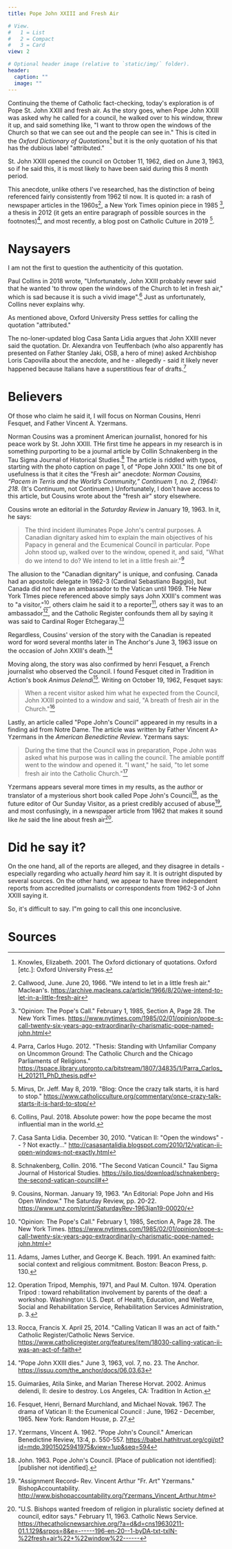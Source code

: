 ```yaml
---
title: Pope John XXIII and Fresh Air

# View.
#   1 = List
#   2 = Compact
#   3 = Card
view: 2

# Optional header image (relative to `static/img/` folder).
header:
  caption: ""
  image: ""
---
```


Continuing the theme of Catholic fact-checking, today's exploration is of Pope St. John XXIII and fresh air. As the story goes, when Pope John XXIII was asked why he called for a council, he walked over to his window, threw it up, and said something like, "I want to throw open the windows of the Church so that we can see out and the people can see in." This is cited in the _Oxford Dictionary of Quotations_[^1] but it is the only quotation of his that has the dubious label "attributed." 

St. John XXIII opened the council on October 11, 1962, died on June 3, 1963, so if he said this, it is most likely to have been said during this 8 month period. 

This anecdote, unlike others I've researched, has the distinction of being referenced fairly consistently from 1962 til now. It is quoted in: a rash of newspaper articles in the 1960s[^2], a New York Times opinion piece in 1985 [^3], a thesis in 2012 (it gets an entire paragraph of possible sources in the footnotes)[^4], and most recently, a blog post on Catholic Culture in 2019 [^5]. 

# Naysayers

I am not the first to question the authenticity of this quotation. 

Paul Collins in 2018 wrote, "Unfortunately, John XXIII probably never said that he wanted 'to throw open the windows of the Church to let in fresh air," which is sad because it is such a vivid image".[^6] Just as unfortunately, Collins never explains why. 

As mentioned above, Oxford University Press settles for calling the quotation "attributed." 

The no-loner-updated blog Casa Santa Lidia argues that John XXIII never said the quotation. Dr. Alexandra von Teuffenbach (who also apparently has presented on Father Stanley Jaki, OSB, a hero of mine) asked Archbishop Loris Capovilla about the anecdote, and he - allegedly - said it likely never happened because Italians have a superstitious fear of drafts.[^7]

# Believers

Of those who claim he said it, I will focus on Norman Cousins, Henri Fesquet, and Father Vincent A. Yzermans.

Norman Cousins was a prominent American journalist, honored for his peace work by St. John XXIII. THe first time he appears in my research is in something purporting to be a journal article by Collin Schnakenberg in the Tau Sigma Journal of Historical Studies.[^8] The article is riddled with typos, starting with the photo caption on page 1, of "Pope John XXII." Its one bit of usefulness is that it cites the "Fresh air" anecdote: _Norman Cousins, “Pacem in Terris and the World’s Community,” Continuem 1, no.
2, (1964): 218._ (It's Continuum, not Continuem.) Unfortunately, I don't have access to this article, but Cousins wrote about the "fresh air" story elsewhere. 

Cousins wrote an editorial in the _Saturday Review_ in January 19, 1963. In it, he says: 

> The third incident illuminates Pope John's central purposes. A Canadian dignitary asked him to explain the main objectives of his Papacy in general and the Ecumenical Council in particular. Pope John stood up, walked over to the window, opened it, and
said, "What do we intend to do? We intend to let in a little fresh air."[^9]

The allusion to the "Canadian dignitary" is unique, and confusing. Canada had an apostolic delegate in 1962-3 (Cardinal Sebastiano Baggio), but Canada did _not_ have an ambassador to the Vatican until 1969. THe New York TImes piece referenced above simply says John XXIII's comment was to "a visitor,"[^3], others claim he said it to a reporter[^10], others say it was to an ambassador[^11], and the Catholic Register confounds them all by saying it was said to Cardinal Roger Etchegaray.[^12]

Regardless, Cousins' version of the story with the Canadian is repeated word for word several months later in The Anchor's June 3, 1963 issue on the occasion of John XXIII's death.[^13]

Moving along, the story was also confirmed by henri Fesquet, a French journalist who observed the Council. I found Fesquet cited in Tradition in Action's book _Animus Delendi_[^14]. Writing on October 19, 1962, Fesquet says: 

> When a recent visitor asked him what he expected from the Council, John XXIII pointed to a window and said, "A breath of fresh air in the Church."[^15]

Lastly, an article called "Pope John's Council" appeared in my results in a finding aid from Notre Dame. The article was written by Father Vincent A> Yzermans in the _American Benedictine Review_. Yzermans says: 

> During the time that the Council was in preparation, Pope John was asked what his purpose was in calling the council. The amiable pontiff went to the window and opened it. "I want," he said, "to let some fresh air into the Catholic Church."[^16]

Yzermans appears several more times in my results, as the author or translator of a mysterious short book called Pope John's Council[^17], as the future editor of Our Sunday Visitor, as a priest credibly accused of abuse[^18], and most confusingly, in a newspaper article from 1962 that makes it sound like _he_ said the line about fresh air[^19].

# Did he say it? 

On the one hand, all of the reports are alleged, and they disagree in details - especially regarding who actually _heard_ him say it. It is outright disputed by several sources. On the other hand, we appear to have three independent reports from accredited journalists or correspondents from 1962-3 of John XXIII saying it. 

So, it's difficult to say. I"m going to call this one inconclusive.

# Sources
[^1]: Knowles, Elizabeth. 2001. The Oxford dictionary of quotations. Oxford [etc.]: Oxford University Press.
[^2]: Callwood, June. June 20, 1966. "We intend to let in a little fresh air." Maclean's. https://archive.macleans.ca/article/1966/8/20/we-intend-to-let-in-a-little-fresh-air
[^3]: "Opinion: The Pope's Call." February 1, 1985, Section A, Page 28. The New York Times. https://www.nytimes.com/1985/02/01/opinion/pope-s-call-twenty-six-years-ago-extraordinarily-charismatic-pope-named-john.html
[^4]: Parra, Carlos Hugo. 2012. "Thesis: Standing with Unfamiliar Company on Uncommon Ground:
The Catholic Church and the Chicago Parliaments of Religions." https://tspace.library.utoronto.ca/bitstream/1807/34835/1/Parra_Carlos_H_201211_PhD_thesis.pdf
[^5]: Mirus, Dr. Jeff. May 8, 2019. "Blog: Once the crazy talk starts, it is hard to stop." https://www.catholicculture.org/commentary/once-crazy-talk-starts-it-is-hard-to-stop/
[^6]: Collins, Paul. 2018. Absolute power: how the pope became the most influential man in the world.
[^7]: Casa Santa Lidia. December 30, 2010. "Vatican II: "Open the windows" -- ? Not exactly..." http://casasantalidia.blogspot.com/2010/12/vatican-ii-open-windows-not-exactly.html
[^8]: Schnakenberg, Collin. 2016. "The Second Vatican Council." Tau Sigma Journal of Historical Studies. https://silo.tips/download/schnakenberg-the-second-vatican-council#
[^9]: Cousins, Norman. January 19, 1963. "An Editorial: Pope John and His Open Window." The Saturday Review, pp. 20-22. https://www.unz.com/print/SaturdayRev-1963jan19-00020/
[^10]: Adams, James Luther, and George K. Beach. 1991. An examined faith: social context and religious commitment. Boston: Beacon Press, p. 130.
[^11]: Operation Tripod, Memphis, 1971, and Paul M. Culton. 1974. Operation Tripod : toward rehabilitation involvement by parents of the deaf: a workshop. Washington: U.S. Dept. of Health, Education, and Welfare, Social and Rehabilitation Service, Rehabilitation Services Administration, p. 3.
[^12]: Rocca, Francis X. April 25, 2014. "Calling Vatican II was an act of faith." Catholic Register/Catholic News Service. https://www.catholicregister.org/features/item/18030-calling-vatican-ii-was-an-act-of-faith
[^13]: "Pope John XXIII dies." June 3, 1963, vol. 7, no. 23. The Anchor. https://issuu.com/the_anchor/docs/06.03.63
[^14]: Guimarães, Atila Sinke, and Marian Therese Horvat. 2002. Animus delendi, II: desire to destroy. Los Angeles, CA: Tradition In Action.
[^15]: Fesquet, Henri, Bernard Murchland, and Michael Novak. 1967. The drama of Vatican II: the Ecumenical Council : June, 1962 - December, 1965. New York: Random House, p. 27.
[^16]: Yzermans, Vincent A. 1962. "Pope John's Council." American Benedictine Review, 13:4, p. 550-557. https://babel.hathitrust.org/cgi/pt?id=mdp.39015025941975&view=1up&seq=594
[^17]: John. 1963. Pope John's Council. [Place of publication not identified]: [publisher not identified].
[^18]: "Assignment Record– Rev. Vincent Arthur "Fr. Art" Yzermans." BishopAccountability. http://www.bishopaccountability.org/Yzermans_Vincent_Arthur.htm
[^19]: "U.S. Bishops wanted freedom of religion in pluralistic society defined at council, editor says." February 11, 1963. Catholic News Service. https://thecatholicnewsarchive.org/?a=d&d=cns19630211-01.1.129&srpos=8&e=------196-en-20--1-byDA-txt-txIN-%22fresh+air%22+%22window%22------

